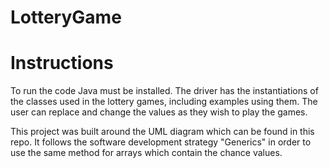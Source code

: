 # LotteryGame

# Instructions
To run the code Java must be installed. The driver has the instantiations of the classes used in the lottery games, including examples using them.
The user can replace and change the values as they wish to play the games.

This project was built around the UML diagram which can be found in this repo. It follows the software development strategy "Generics" in order to use the same method for arrays
which contain the chance values. 
